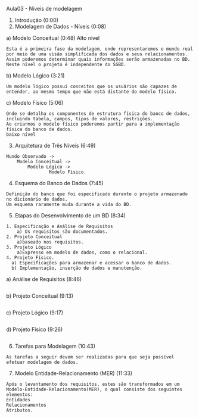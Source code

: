 Aula03 - Níveis de modelagem

01) Introdução (0:00)
02) Modelagem de Dados - Níveis (0:08)

a) Modelo Conceitual (0:48) Alto nível

```
Esta é a primeira fase da modelagem, onde representaremos o mundo real por meio de uma visão simplificada dos dados e seus relacionamentos. Assim poderemos determinar quais informações serão armazenadas no BD.
Neste nível o projeto é independente do SGBD.
```

b) Modelo Lógico (3:21)

```
Um modelo lógico possui conceitos que os usuários são capazes de entender, ao mesmo tempo que não está distante do modelo físico.
```

c) Modelo Físico (5:06)

```
Onde se detalha os componentes de estrutura física do banco de dados, incluindo tabela, campos, tipos de valores, restrições.
Ao criarmos o modelo físico poderemos partir para a implementação física do banco de dados.
baixo nível
```

03) Arquitetura de Três Níveis (6:49)
```
Mundo Observado -> 
	Modelo Conceitual ->
		Modelo Lógico ->
    			Modelo Físico.
```
04) Esquema do Banco de Dados (7:45)
```
Definição do banco que foi especificado durante o projeto armazenado no dicionário de dados.
Um esquema raramente muda durante a vida do BD.
```
05) Etapas do Desenvolvimento de um BD (8:34)
```
1. Especificação e Análise de Requisitos
	a) Os requisitos são documentados.
2. Projeto Conceitual
	a)baseado nos requisitos.
3. Projeto Lógico
	a)Expresso em modelo de dados, como o relacional.
4. Projeto Físico.
  a) Especificações para armazenar e acessar o banco de dados.
  b) Implementação, inserção de dados e manutenção.
```

a) Análise de Requisitos (8:46)

```

```

b) Projeto Conceitual (9:13)

```

```

c) Projeto Lógico (9:17)

```

```

d) Projeto Físico (9:26)

```

```
06) Tarefas para Modelagem (10:43)
```
As tarefas a seguir devem ser realizadas para que seja possível efetuar modelagem de dados.
```
07) Modelo Entidade-Relacionamento (MER) (11:33)
```
Após o levantamento dos requisitos, estes são transformados em um Modelo-Entidade-Relacionamento(MER), o qual consiste dos seguintes elementos:
Entidades
Relacionamentos
Atributos.
```
